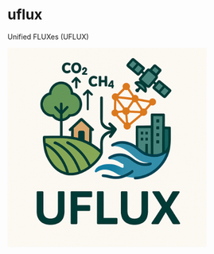 # uflux
Unified FLUXes (UFLUX)





<img src="https://github.com/soonyenju/uflux/blob/main/resources/logo.png" width="400"/>



